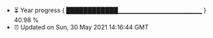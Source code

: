 - ⏳ Year progress { ████████████▁▁▁▁▁▁▁▁▁▁▁▁▁▁▁▁▁▁ } 40.98 %
- ⏰ Updated on Sun, 30 May 2021 14:16:44 GMT

